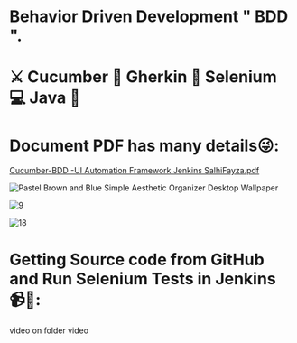 # Behavior Driven Development " BDD ".
# ⚔️ Cucumber 🐛 Gherkin 👾 Selenium 💻 Java 🐞

# Document PDF has many details😜:
[Cucumber-BDD -UI Automation Framework Jenkins SalhiFayza.pdf](https://github.com/SalhiFayza/autoTest_AmazonBDD/files/12829114/Cucumber-BDD.-UI.Automation.Framework.Jenkins.SalhiFayza.pdf)

![Pastel Brown and Blue Simple Aesthetic Organizer Desktop Wallpaper](https://github.com/SalhiFayza/autoTest_AmazonBDD/assets/60444937/efe8908e-a95a-4a64-bffd-de83d16f5209)

![9](https://github.com/SalhiFayza/autoTest_AmazonBDD/assets/60444937/01395a4d-17f6-449a-83bc-8e509ebf596a)

![18](https://github.com/SalhiFayza/autoTest_AmazonBDD/assets/60444937/0fe3cb66-7623-4784-af33-04655f816f26)

# Getting Source code from GitHub and Run Selenium Tests in Jenkins 📹🤍:
video on folder video
